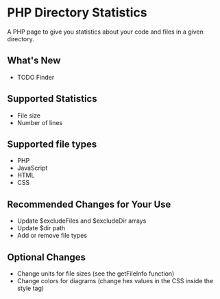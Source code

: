 # PHP Directory Statistics
A PHP page to give you statistics about your code and files in a given directory.

## What's New
* TODO Finder

## Supported Statistics
* File size
* Number of lines

## Supported file types
* PHP
* JavaScript
* HTML
* CSS

## Recommended Changes for Your Use
* Update $excludeFiles and $excludeDir arrays
* Update $dir path
* Add or remove file types

## Optional Changes
* Change units for file sizes (see the getFileInfo function)
* Change colors for diagrams (change hex values in the CSS inside the style tag)

